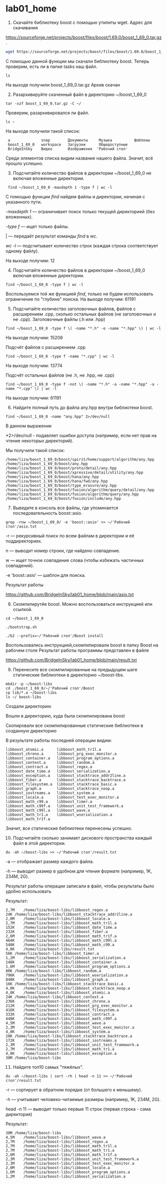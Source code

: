 # lab01_home
  1. Скачайте библиотеку boost с помощью утилиты wget. Адрес для скачивания

https://sourceforge.net/projects/boost/files/boost/1.69.0/boost_1_69_0.tar.gz.

```bash
wget https://sourceforge.net/projects/boost/files/boost/1.69.0/boost_1_69_0.tar.gz
```

  С помощью данной функции мы скачали библиотеку boost. Теперь проверим, есть ли в папке tasks наш файл.

```
ls
```
  На выходе получили
  boost_1_69_0.tar.gz
  Архив скачан

  2. Разархивируйте скаченный файл в директорию ~/boost_1_69_0
```
tar -xzf boost_1_69_0.tar.gz -C ~/
```
  Проверим, разархивировался ли файл. 
```
ls ~
```
  На выходе получили такой список:
```
 a              snap        Документы     Музыка          Шаблоны
 boost_1_69_0   workspace   Загрузки      Общедоступные
 BridgeInSky    Видео       Изображения  'Рабочий стол'
```
  Среди элементов списка видим название нашего файла. Значит, всё прошло успешно.

  3. Подсчитайте количество файлов в директории ~/boost_1_69_0 не включая вложенные директории.
```
 find ~/boost_1_69_0 -maxdepth 1 -type f | wc -l
```
  С помощью функции *find* найдем файлы и директории, начиная с указанного пути.

  *-maxdepth 1* — ограничивает поиск только текущей директорией (без вложенных).

  *-type f* — ищет только файлы.

  | — передаёт результат команды *find* в *wc*.

  *wc -l* — подсчитывает количество строк (каждая строка соответствует одному файлу).

  На выходе получим:
  12

  4. Подсчитайте количество файлов в директории ~/boost_1_69_0 включая вложенные директории.
```
find ~/boost_1_69_0 -type f | wc -l
```
  Воспользуемся той же функцией *find*, только не будем использовать ограничение по "глубине" поиска.
  На выходе получим:
  61191

  5. Подсчитайте количество заголовочных файлов, файлов с расширением .cpp, сколько остальных файлов (не заголовочных и не .cpp).
  Заголовочные файлы (.h или .hpp)
```
find ~/boost_1_69_0 -type f \( -name "*.h" -o -name "*.hpp" \) | wc -l
```
  На выходе получим:
  15208

  Подсчёт файлов с расширением .cpp
```
find ~/boost_1_69_0 -type f -name "*.cpp" | wc -l
```
  На выходе получим:
  13774

  Подсчёт остальных файлов (не .h, не .hpp, не .cpp)
```
find ~/boost_1_69_0 -type f -not \( -name "*.h" -a -name "*.hpp" -a -name "*.cpp" \) | wc -l
```
  На выходе получим:
  61191

  6. Найдите полный путь до файла any.hpp внутри библиотеки boost.
```
find ~/boost_1_69_0 -name "any.hpp" 2>/dev/null
```
  В данном выражении 

  *2>/dev/null - подавляет ошибки доступа (например, если нет прав на чтение некоторых директорий).

  Мы получили такой список:

```
/home/liza/boost_1_69_0/boost/spirit/home/support/algorithm/any.hpp
/home/liza/boost_1_69_0/boost/any.hpp
/home/liza/boost_1_69_0/boost/proto/detail/any.hpp
/home/liza/boost_1_69_0/boost/xpressive/detail/utility/any.hpp
/home/liza/boost_1_69_0/boost/hana/any.hpp
/home/liza/boost_1_69_0/boost/hana/fwd/any.hpp
/home/liza/boost_1_69_0/boost/type_erasure/any.hpp
/home/liza/boost_1_69_0/boost/fusion/algorithm/query/detail/any.hpp
/home/liza/boost_1_69_0/boost/fusion/algorithm/query/any.hpp
/home/liza/boost_1_69_0/boost/fusion/include/any.hpp
```
  7. Выведите в консоль все файлы, где упоминается последовательность boost::asio.

```
grep -rnw ~/boost_1_69_0/ -e 'boost::asio' >> ~/'Рабочий стол'/asio.txt
```
  -r — рекурсивный поиск по всем файлам в директории и её поддиректориях.

  n — выводит номер строки, где найдено совпадение.

  w — ищет точное совпадение слова (чтобы избежать частичных совпадений).

  -e 'boost::asio' — шаблон для поиска.

  Результат работы 

  https://github.com/BridgeInSky/lab01_home/blob/main/asio.txt

  8. Скомпилирутйе boost. Можно воспользоваться инструкцией или ссылкой.
```
cd ~/boost_1_69_0

./bootstrap.sh

./b2 --prefix=~/'Рабочий стол'/Boost install
```
  Воспользовались инструкцией,скомпилировали boost в папку Boost на рабочем столе
  Результат работы программы представлен в файле

  https://github.com/BridgeInSky/lab01_home/blob/main/result.txt

  9. Перенесите все скомпилированные на предыдущем шаге статические библиотеки в директорию ~/boost-libs.
```
mkdir -p ~/boost-libs
cd ./boost_1_69_0/~/'Рабочий стол'/Boost
cp lib/*.a ~/boost-libs
ls ~/ boost-libs
```
  Cоздали директорию

  Вошли в директорию, куда была скомпилирована boost

  Скопировали все скомпилированные статические библиотеки в созданную директорию

  В результате работы последней операции видим:
```
libboost_atomic.a      libboost_math_tr1l.a
libboost_chrono.a      libboost_prg_exec_monitor.a
libboost_container.a   libboost_program_options.a
libboost_context.a     libboost_random.a
libboost_contract.a    libboost_regex.a
libboost_date_time.a   libboost_serialization.a
libboost_exception.a   libboost_stacktrace_addr2line.a
libboost_fiber.a       libboost_stacktrace_backtrace.a
libboost_filesystem.a  libboost_stacktrace_basic.a
libboost_graph.a       libboost_stacktrace_noop.a
libboost_iostreams.a   libboost_system.a
libboost_locale.a      libboost_test_exec_monitor.a
libboost_math_c99.a    libboost_timer.a
libboost_math_c99f.a   libboost_unit_test_framework.a
libboost_math_c99l.a   libboost_wave.a
libboost_math_tr1.a    libboost_wserialization.a
libboost_math_tr1f.a
```
  Значит, все статические библиотеки перенесены успешно.

  10. Подсчитайте сколько занимает дискового пространства каждый файл в этой директории.
```
du -ah ~/boost-libs >> ~/'Рабочий стол'/result.txt
```
  -a — отображает размер каждого файла.

  -h — выводит размер в удобном для чтения формате (например, 1K, 234M, 2G).

  Результат работы операции записали в файл, чтобы результаты было удобно использовать

  Результат:
```
2,7M	/home/liza/boost-libs/libboost_regex.a
24K	/home/liza/boost-libs/libboost_stacktrace_addr2line.a
2,0M	/home/liza/boost-libs/libboost_locale.a
2,7M	/home/liza/boost-libs/libboost_math_tr1l.a
152K	/home/liza/boost-libs/libboost_date_time.a
232K	/home/liza/boost-libs/libboost_fiber.a
2,6M	/home/liza/boost-libs/libboost_math_tr1f.a
464K	/home/liza/boost-libs/libboost_math_c99l.a
540K	/home/liza/boost-libs/libboost_math_c99.a
4,0K	/home/liza/boost-libs/result.txt
56K	/home/liza/boost-libs/libboost_timer.a
1,2M	/home/liza/boost-libs/libboost_serialization.a
148K	/home/liza/boost-libs/libboost_container.a
1,6M	/home/liza/boost-libs/libboost_program_options.a
80K	/home/liza/boost-libs/libboost_random.a
796K	/home/liza/boost-libs/libboost_wserialization.a
848K	/home/liza/boost-libs/libboost_graph.a
16K	/home/liza/boost-libs/libboost_stacktrace_basic.a
4,0K	/home/liza/boost-libs/libboost_stacktrace_noop.a
4,0K	/home/liza/boost-libs/libboost_atomic.a
24K	/home/liza/boost-libs/libboost_context.a
236K	/home/liza/boost-libs/libboost_chrono.a
212K	/home/liza/boost-libs/libboost_prg_exec_monitor.a
416K	/home/liza/boost-libs/libboost_filesystem.a
332K	/home/liza/boost-libs/libboost_contract.a
448K	/home/liza/boost-libs/libboost_math_c99f.a
4,5M	/home/liza/boost-libs/libboost_wave.a
2,3M	/home/liza/boost-libs/libboost_test_exec_monitor.a
4,0K	/home/liza/boost-libs/libboost_system.a
20K	/home/liza/boost-libs/libboost_stacktrace_backtrace.a
172K	/home/liza/boost-libs/libboost_iostreams.a
2,3M	/home/liza/boost-libs/libboost_unit_test_framework.a
2,7M	/home/liza/boost-libs/libboost_math_tr1.a
4,0K	/home/liza/boost-libs/libboost_exception.a
30M	/home/liza/boost-libs
```
  11. Найдите топ10 самых "тяжёлых".
```
du -ah ~/boost-libs | sort -rh | head -n 11 >> ~/'Рабочий стол'/result.txt
```
-r — сортирует в обратном порядке (от большего к меньшему).

-h — учитывает человеко-читаемые размеры (например, 1K, 234M, 2G).

head -n 11 — выводит только первые 11 строк (первая строка - сама директория)

Результат:
```
30M	/home/liza/boost-libs
4,5M	/home/liza/boost-libs/libboost_wave.a
2,7M	/home/liza/boost-libs/libboost_regex.a
2,7M	/home/liza/boost-libs/libboost_math_tr1l.a
2,7M	/home/liza/boost-libs/libboost_math_tr1.a
2,6M	/home/liza/boost-libs/libboost_math_tr1f.a
2,3M	/home/liza/boost-libs/libboost_unit_test_framework.a
2,3M	/home/liza/boost-libs/libboost_test_exec_monitor.a
2,0M	/home/liza/boost-libs/libboost_locale.a
1,6M	/home/liza/boost-libs/libboost_program_options.a
1,2M	/home/liza/boost-libs/libboost_serialization.a
```
